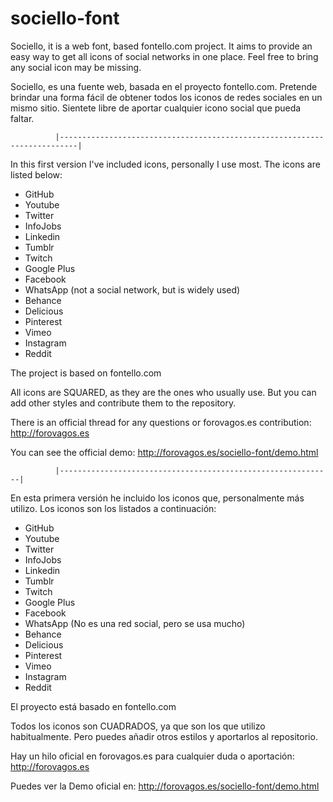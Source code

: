 # sociello-font
Sociello, it is a web font, based fontello.com project. It aims to provide an easy way to get all icons of social networks in one place.  Feel free to bring any social icon may be missing. 

Sociello, es una fuente web, basada en el proyecto fontello.com. Pretende brindar una forma fácil de obtener todos los iconos de redes sociales en un mismo sitio.  Sientete libre de aportar cualquier icono social que pueda faltar.

              |--------------------------------------------------------------------------|
In this first version I've included icons, personally I use most. The icons are listed below:

- GitHub
- Youtube
- Twitter
- InfoJobs
- Linkedin
- Tumblr
- Twitch
- Google Plus
- Facebook
- WhatsApp (not a social network, but is widely used)
- Behance
- Delicious
- Pinterest
- Vimeo
- Instagram
- Reddit

The project is based on fontello.com

All icons are SQUARED, as they are the ones who usually use. But you can add other styles and contribute them to the repository.

There is an official thread for any questions or forovagos.es contribution: http://forovagos.es

You can see the official demo: http://forovagos.es/sociello-font/demo.html

              |-------------------------------------------------------------|
En esta primera versión he incluido los iconos que, personalmente más utilizo. Los iconos son los listados a continuación:

- GitHub
- Youtube
- Twitter
- InfoJobs
- Linkedin
- Tumblr
- Twitch
- Google Plus
- Facebook
- WhatsApp (No es una red social, pero se usa mucho)
- Behance
- Delicious
- Pinterest
- Vimeo
- Instagram
- Reddit

El proyecto está basado en fontello.com

Todos los iconos son CUADRADOS, ya que son los que utilizo habitualmente. Pero puedes añadir otros estilos y aportarlos al repositorio. 

Hay un hilo oficial en forovagos.es para cualquier duda o aportación: http://forovagos.es

Puedes ver la Demo oficial en: http://forovagos.es/sociello-font/demo.html
